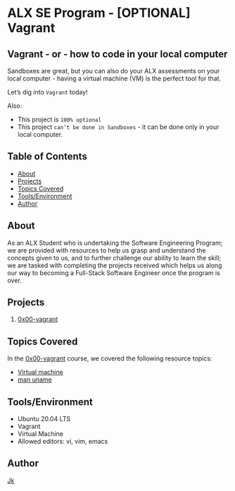 # ALX SE Program - [OPTIONAL] Vagrant

## Vagrant - or - how to code in your local computer

Sandboxes are great, but you can also do your ALX assessments on your local computer - having a virtual machine (VM) is the perfect tool for that.

Let’s dig into `Vagrant` today!

Also:
* This project is `100% optional`
* This project `can’t be done in Sandboxes` - it can be done only in your local computer.

## Table of Contents

* [About](about)
* [Projects](projects)
* [Topics Covered](topicscovered)
* [Tools/Environment](tools/environment)
* [Author](author)

## About

As an ALX Student who is undertaking the Software Engineering Program; we are provided with resources to help us grasp and understand the concepts given to us, and to further challenge our ability to learn the skill; we are tasked with completing the projects received which helps us along our way to becoming a Full-Stack Software Engineer once the program is over.

## Projects

1. [0x00-vagrant](./0x00-vagrant)

## Topics Covered

In the [0x00-vagrant](./0x00-vagrant) course, we covered the following resource topics:

* [Virtual machine](https://en.wikipedia.org/wiki/Virtual_machine)
* [man uname](https://linux.die.net/man/1/uname)

## Tools/Environment

* Ubuntu 20.04 LTS
* Vagrant 
* Virtual Machine
* Allowed editors: vi, vim, emacs

## Author

[Jk](https://github.com/thecoderace)
